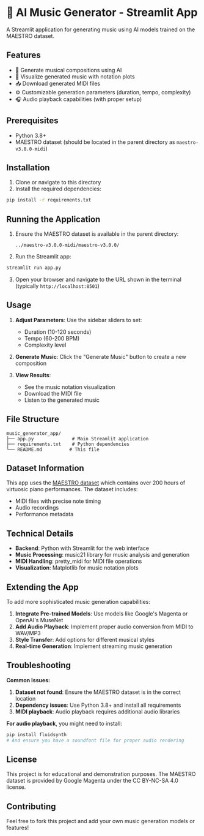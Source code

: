 # 🎵 AI Music Generator - Streamlit App

A Streamlit application for generating music using AI models trained on the MAESTRO dataset.

## Features

- 🎹 Generate musical compositions using AI
- 🎼 Visualize generated music with notation plots
- 📥 Download generated MIDI files
- ⚙️ Customizable generation parameters (duration, tempo, complexity)
- 🎧 Audio playback capabilities (with proper setup)

## Prerequisites

- Python 3.8+
- MAESTRO dataset (should be located in the parent directory as `maestro-v3.0.0-midi`)

## Installation

1. Clone or navigate to this directory
2. Install the required dependencies:

```bash
pip install -r requirements.txt
```

## Running the Application

1. Ensure the MAESTRO dataset is available in the parent directory:
   ```
   ../maestro-v3.0.0-midi/maestro-v3.0.0/
   ```

2. Run the Streamlit app:

```bash
streamlit run app.py
```

3. Open your browser and navigate to the URL shown in the terminal (typically `http://localhost:8501`)

## Usage

1. **Adjust Parameters**: Use the sidebar sliders to set:
   - Duration (10-120 seconds)
   - Tempo (60-200 BPM)
   - Complexity level

2. **Generate Music**: Click the "Generate Music" button to create a new composition

3. **View Results**: 
   - See the music notation visualization
   - Download the MIDI file
   - Listen to the generated music

## File Structure

```
music_generator_app/
├── app.py              # Main Streamlit application
├── requirements.txt    # Python dependencies
└── README.md          # This file
```

## Dataset Information

This app uses the [MAESTRO dataset](https://magenta.tensorflow.org/datasets/maestro) which contains over 200 hours of virtuosic piano performances. The dataset includes:
- MIDI files with precise note timing
- Audio recordings
- Performance metadata

## Technical Details

- **Backend**: Python with Streamlit for the web interface
- **Music Processing**: music21 library for music analysis and generation
- **MIDI Handling**: pretty_midi for MIDI file operations
- **Visualization**: Matplotlib for music notation plots

## Extending the App

To add more sophisticated music generation capabilities:

1. **Integrate Pre-trained Models**: Use models like Google's Magenta or OpenAI's MuseNet
2. **Add Audio Playback**: Implement proper audio conversion from MIDI to WAV/MP3
3. **Style Transfer**: Add options for different musical styles
4. **Real-time Generation**: Implement streaming music generation

## Troubleshooting

**Common Issues:**

1. **Dataset not found**: Ensure the MAESTRO dataset is in the correct location
2. **Dependency issues**: Use Python 3.8+ and install all requirements
3. **MIDI playback**: Audio playback requires additional audio libraries

**For audio playback**, you might need to install:

```bash
pip install fluidsynth
# And ensure you have a soundfont file for proper audio rendering
```

## License

This project is for educational and demonstration purposes. The MAESTRO dataset is provided by Google Magenta under the CC BY-NC-SA 4.0 license.

## Contributing

Feel free to fork this project and add your own music generation models or features!
